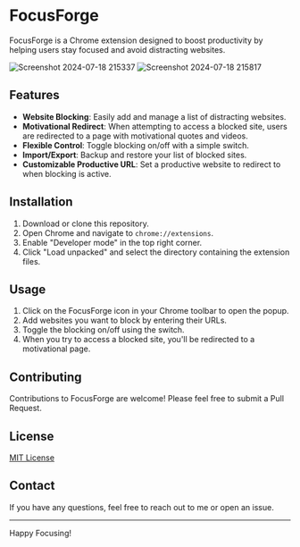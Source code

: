 # FocusForge

FocusForge is a Chrome extension designed to boost productivity by helping users stay focused and avoid distracting websites.

![Screenshot 2024-07-18 215337](https://github.com/user-attachments/assets/bb2cceca-74af-49d9-a748-69e4a6dd50c8)
![Screenshot 2024-07-18 215817](https://github.com/user-attachments/assets/3209b39f-a43f-4241-b341-76b139caeb2b)


## Features

- **Website Blocking**: Easily add and manage a list of distracting websites.
- **Motivational Redirect**: When attempting to access a blocked site, users are redirected to a page with motivational quotes and videos.
- **Flexible Control**: Toggle blocking on/off with a simple switch.
- **Import/Export**: Backup and restore your list of blocked sites.
- **Customizable Productive URL**: Set a productive website to redirect to when blocking is active.

## Installation

1. Download or clone this repository.
2. Open Chrome and navigate to `chrome://extensions`.
3. Enable "Developer mode" in the top right corner.
4. Click "Load unpacked" and select the directory containing the extension files.

## Usage

1. Click on the FocusForge icon in your Chrome toolbar to open the popup.
2. Add websites you want to block by entering their URLs.
3. Toggle the blocking on/off using the switch.
4. When you try to access a blocked site, you'll be redirected to a motivational page.

## Contributing

Contributions to FocusForge are welcome! Please feel free to submit a Pull Request.

## License

[MIT License](LICENSE)

## Contact

If you have any questions, feel free to reach out to me or open an issue.

---

Happy Focusing!
